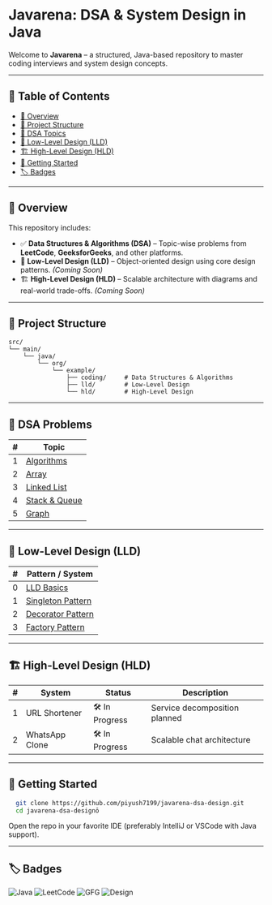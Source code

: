 # Javarena: DSA & System Design in Java

Welcome to **Javarena** – a structured, Java-based repository to master coding interviews and system design concepts.

---

## 📌 Table of Contents

- [🎯 Overview](#-overview)
- [📁 Project Structure](#-project-structure)
- [📘 DSA Topics](#-dsa-topics)
- [🧩 Low-Level Design (LLD)](#-low-level-design-lld)
- [🏗 High-Level Design (HLD)](#-high-level-design-hld)
- [🚀 Getting Started](#-getting-started)
- [🏷️ Badges](#%EF%B8%8F-badges)

---

## 🎯 Overview

This repository includes:

- ✅ **Data Structures & Algorithms (DSA)** – Topic-wise problems from **LeetCode**, **GeeksforGeeks**, and other
  platforms.
- 🧩 **Low-Level Design (LLD)** – Object-oriented design using core design patterns. *(Coming Soon)*
- 🏗 **High-Level Design (HLD)** – Scalable architecture with diagrams and real-world trade-offs. *(Coming Soon)*

---

## 📁 Project Structure

```
src/
└── main/
    └── java/
        └── org/
            └── example/
                ├── coding/     # Data Structures & Algorithms
                ├── lld/        # Low-Level Design
                └── hld/        # High-Level Design

```

---

## 📘 DSA Problems

| # | Topic                                                                                      | 
|---|--------------------------------------------------------------------------------------------|
| 1 | [Algorithms](./src/main/java/org/example/coding/algorithms/README.md)                      |
| 2 | [Array](./src/main/java/org/example/coding/datastructures/arrays/README.md)                |
| 3 | [Linked List](./src/main/java/org/example/coding/datastructures/linkedList/README.md)      |
| 4 | [Stack & Queue](./src/main/java/org/example/coding/datastructures/stackAndQueue/README.md) |
| 5 | [Graph](./src/main/java/org/example/coding/datastructures/graph/README.md)                 |

---

## 🧩 Low-Level Design (LLD)

| # | Pattern / System                                                                             | 
|---|----------------------------------------------------------------------------------------------|
| 0 | [LLD Basics](./src/main/java/org/example/lld/basics/README.md)                               |
| 1 | [Singleton Pattern](./src/main/java/org/example/lld/patterns/creational/singleton/README.md) |
| 2 | [Decorator Pattern](./src/main/java/org/example/lld/patterns/structural/decorator/README.md) |
| 3 | [Factory Pattern](./src/main/java/org/example/lld/patterns/creational/factory/README.md)     |

---

## 🏗 High-Level Design (HLD)

| # | System         | Status         | Description                   |
|---|----------------|----------------|-------------------------------|
| 1 | URL Shortener  | 🛠 In Progress | Service decomposition planned |
| 2 | WhatsApp Clone | 🛠 In Progress | Scalable chat architecture    |

---

## 🚀 Getting Started

```bash
  git clone https://github.com/piyush7199/javarena-dsa-design.git
  cd javarena-dsa-designō
```

Open the repo in your favorite IDE (preferably IntelliJ or VSCode with Java support).

---

## 🏷️ Badges

![Java](https://img.shields.io/badge/language-Java-orange)
![LeetCode](https://img.shields.io/badge/platform-LeetCode-blue)
![GFG](https://img.shields.io/badge/platform-GeeksforGeeks-blue)
![Design](https://img.shields.io/badge/focus-HLD/LLD-success)